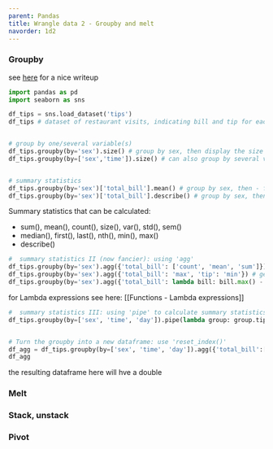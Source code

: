 ```yaml
---
parent: Pandas 
title: Wrangle data 2 - Groupby and melt 
navorder: 1d2 
---
```


### Groupby
see [here](https://dfrieds.com/data-analysis/groupby-python-pandas.html) for a nice writeup

```python
import pandas as pd
import seaborn as sns

df_tips = sns.load_dataset('tips')
df_tips # dataset of restaurant visits, indicating bill and tip for each visit and some other characteristics


# group by one/several variable(s)
df_tips.groupby(by='sex').size() # group by sex, then display the size (= number of observations) in each group (i.e. number of)
df_tips.groupby(by=['sex','time']).size() # can also group by several variables


# summary statistics
df_tips.groupby(by='sex')['total_bill'].mean() # group by sex, then - for the variable total_bill - display the mean for each group
df_tips.groupby(by='sex')['total_bill'].describe() # group by sex, then - for the variable total_bill - describe the variable
```
Summary statistics that can be calculated:
- sum(), mean(), count(), size(), var(), std(), sem()
- median(), first(), last(), nth(), min(), max()
- describe()

```python
#  summary statistics II (now fancier): using 'agg'
df_tips.groupby(by='sex').agg({'total_bill': ['count', 'mean', 'sum']}) # get multiple summary statistics for a variable
df_tips.groupby(by='sex').agg({'total_bill': 'max', 'tip': 'min'}) # get multipe summary statistics for several variables
df_tips.groupby(by='sex').agg({'total_bill': lambda bill: bill.max() - bill.min()}).rename(columns={'total_bill': "range_total_bill"}) # use 'agg' with lambda functions to calculate your own summary statistics
```
for Lambda expressions see here: [[Functions  - Lambda expressions]]


```python
#  summary statistics III: using 'pipe' to calculate summary statistics from more than one column (i.e. as in the previous example, but now using both the columns 'bill' and 'tip')
df_tips.groupby(by=['sex', 'time', 'day']).pipe(lambda group: group.tip.sum()/group.total_bill.sum()*100) # 


# Turn the groupby into a new dataframe: use 'reset_index()'
df_agg = df_tips.groupby(by=['sex', 'time', 'day']).agg({'total_bill':['mean','sum'],'tip':['mean','sum']}).reset_index()
df_agg
```
the resulting dataframe here will hve a double 


### Melt


### Stack, unstack

### Pivot
